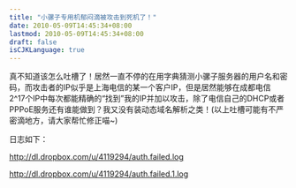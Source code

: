 ```yaml
---
title: "小骡子专用机郁闷滴被攻击到死机了！"
date: 2010-05-09T14:45:34+08:00
lastmod: 2010-05-09T14:45:34+08:00
draft: false
isCJKLanguage: true
---
```


真不知道该怎么吐槽了！居然一直不停的在用字典猜测小骡子服务器的用户名和密码，而攻击者的IP似乎是上海电信的某一个客户IP，但是居然能够在成都电信 2^17个IP中每次都能精确的“找到”我的IP并加以攻击，除了电信自己的DHCP或者PPPoE服务还有谁能做到？我又没有装动态域名解析之类！(以上吐槽可能有不严密滴地方，请大家帮忙修正喵~)

日志如下：

http://dl.dropbox.com/u/4119294/auth.failed.log

http://dl.dropbox.com/u/4119294/auth.failed.1.log